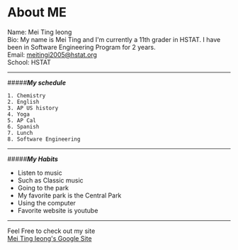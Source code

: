 # **About ME**  
Name: Mei Ting Ieong  
Bio: My name is Mei Ting and I'm currently a 11th grader in HSTAT. I have been in Software Engineering Program for 2 years.  
Email: meitingi2005@hstat.org  
School: HSTAT  

---
#####_**My schedule**_  
```
1. Chemistry  
2. English  
3. AP US history  
4. Yoga  
5. AP Cal  
6. Spanish  
7. Lunch  
8. Software Engineering  

```

---
#####_**My Habits**_  
* Listen to music  
 * Such as Classic music  
* Going to the park  
 * My favorite park is the Central Park  
* Using the computer  
 * Favorite website is youtube  
 
 ---
Feel Free to check out my site  
 [Mei Ting Ieong's Google Site](https://sites.google.com/a/hstat.org/meitingi2005sep11/about-me)
 